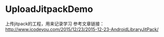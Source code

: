 # UploadJitpackDemo
上传jitpack的工程，用来记录学习
参考文章链接：http://www.icodeyou.com/2015/12/23/2015-12-23-AndroidLibraryJitPack/
